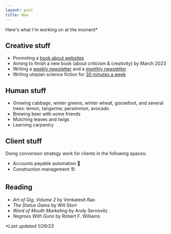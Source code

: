 ```yaml
---
layout: post
title: Now
---
```

Here's what I'm working on at the moment*

## Creative stuff

- Promoting a [book about websites](https://www.amazon.com/dp/B0BVSXB5W7)
- Aiming to finish a new book (about criticism & creativity) by March 2023
- Writing a [weekly newsletter](/newsletter) and a [monthly newsletter](/blip)
- Writing utopian science fiction for [30 minutes a week](https://lu.ma/fiction-pomodoros)

## Human stuff

- Growing cabbage, winter greens, winter wheat, goosefoot, and several trees: lemon, tangerine, persimmon, avocado
- Brewing beer with some friends
- Mulching leaves and twigs
- Learning carpentry

## Client stuff

Doing conversion strategy work for clients in the following spaces:

- Accounts payable automation 🧾
- Construction management 🏗

## Reading

- _Art of Gig, Volume 2_ by Venkatesh Rao
- _The Status Game_ by Will Storr
- _Word of Mouth Marketing_ by Andy Sernovitz
- _Negroes With Guns_ by Robert F. Williams

_*Last updated 1/29/23_
